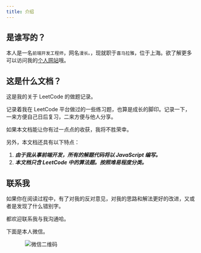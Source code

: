 ```yaml
---
title: 介绍
---
```


## 是谁写的？

本人是一名`前端开发工程师`，网名`漫长。`，现就职于`喜马拉雅`，位于上海。欲了解更多可以访问我的[个人网站](https://henri.ren)哦。

## 这是什么文档？

这是我的关于 LeetCode 的做题记录。

记录着我在 LeetCode 平台做过的一些练习题，也算是成长的脚印。记录一下，一来方便自己日后复习，二来方便与他人分享。

如果本文档能让你有过一点点的收获，我将不胜荣幸。

另外，本文档还具有以下特点：

1. **_由于我从事前端开发，所有的解题代码将以 JavaScript 编写。_**
2. **_本文档只含 LeetCode 中的算法题。按照难易程度分类。_**

## 联系我

如果你在阅读过程中，有了对我的反对意见，对我的思路和解法更好的改进，又或者是发现了什么错别字。

都欢迎联系我与我沟通哈。

下面是本人微信。

<img style="margin-left: 10%;" :src="$withBase('/WechatQR.jpeg')" alt="微信二维码">
